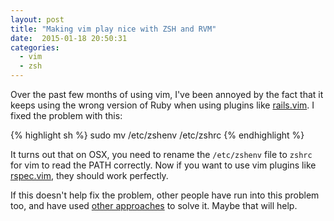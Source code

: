 ```yaml
---
layout: post
title: "Making vim play nice with ZSH and RVM"
date:  2015-01-18 20:50:31
categories:
  - vim
  - zsh
---
```


Over the past few months of using vim, I've been annoyed by the fact that it keeps using the wrong version of Ruby when using plugins like [rails.vim](https://github.com/tpope/vim-rails). I fixed the problem with this:

{% highlight sh %}
sudo mv /etc/zshenv /etc/zshrc
{% endhighlight %}

It turns out that on OSX, you need to rename the `/etc/zshenv` file to `zshrc` for vim to read the PATH correctly. Now if you want to use vim plugins like [rspec.vim](https://github.com/thoughtbot/vim-rspec), they should work perfectly.

If this doesn't help fix the problem, other people have run into this problem too, and have used [other approaches](https://gabebw.wordpress.com/2010/08/02/rails-vim-rvm-and-a-curious-infuriating-bug/) to solve it. Maybe that will help.

